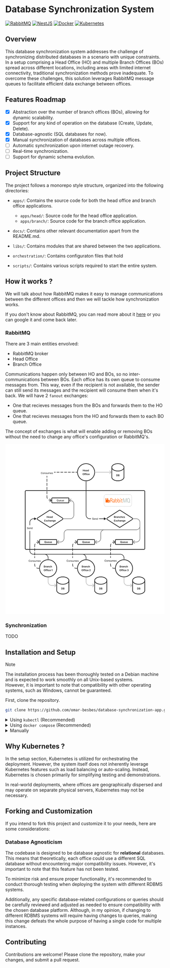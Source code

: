 # Database Synchronization System

[![RabbitMQ](https://img.shields.io/badge/Rabbitmq-FF6600?style=for-the-badge&logo=rabbitmq&logoColor=white)](https://www.rabbitmq.com)
[![NestJS](https://img.shields.io/badge/nestjs-%23E0234E.svg?style=for-the-badge&logo=nestjs&logoColor=white)](https://nestjs.com)
[![Docker](https://img.shields.io/badge/docker-%230db7ed.svg?style=for-the-badge&logo=docker&logoColor=white)](https://www.docker.com)
[![Kubernetes](https://img.shields.io/badge/kubernetes-%23326ce5.svg?style=for-the-badge&logo=kubernetes&logoColor=white)](https://kubernetes.io)

## Overview

This database synchronization system addresses the challenge of synchronizing distributed databases in a scenario with unique constraints. In a setup comprising a Head Office (HO) and multiple Branch Offices (BOs) spread across different locations, including areas with limited internet connectivity, traditional synchronization methods prove inadequate. To overcome these challenges, this solution leverages RabbitMQ message queues to facilitate efficient data exchange between offices.

## Features Roadmap

-  [x] Abstraction over the number of branch offices (BOs), allowing for dynamic scalability.
-  [x] Support for any kind of operation on the database (Create, Update, Delete).
-  [x] Database-agnostic (SQL databases for now).
-  [x] Manual synchronization of databases across multiple offices.
-  [ ] Automatic synchronization upon internet outage recovery.
-  [ ] Real-time synchronization.
-  [ ] Support for dynamic schema evolution.

## Project Structure

The project follows a monorepo style structure, organized into the following directories:

-  `apps/`: Contains the source code for both the head office and branch office applications.

   -  `apps/head/`: Source code for the head office application.
   -  `apps/branch/`: Source code for the branch office application.

-  `docs/`: Contains other relevant documentation apart from the README.md.

-  `libs/`: Contains modules that are shared between the two applications.

-  `orchestration/`: Contains configuraton files that hold

-  `scripts/`: Contains various scripts required to start the entire system.

## How it works ?

We will talk about how RabbitMQ makes it easy to manage communications between the different offices 
and then we will tackle how synchronization works.

If you don't know about RabbitMQ, you can read more about it [here](docs/rabbitmq.md) or you can google it and come back later.

### RabbitMQ

There are 3 main entities envolved:
- RabbitMQ broker
- Head Office
- Branch Office

Communications happen only between HO and BOs, so no inter-communications between BOs.
Each office has its own queue to consume messages from.
This way, even if the recipient is not available, the sender can still send its messages and the recipient will consume them when it's back.
We will have 2 `fanout` exchanges:
- One that recieves messages from the BOs and forwards them to the HO queue.
- One that recieves messages from the HO and forwards them to each BO queue.

The concept of exchanges is what will enable adding or removing BOs without the need to change any office's configuration or RabbitMQ's.

![](docs/RabbitMQ_synchronization_app_diagram.png)

### Synchronization

TODO

## Installation and Setup

> [!NOTE]
> The installation process has been thoroughly tested on a Debian machine and is expected to work smoothly on all Unix-based systems. <br>
> However, it is important to note that compatibility with other operating systems, such as Windows, cannot be guaranteed.

First, clone the repository.

```sh
git clone https://github.com/omar-besbes/database-synchronization-app.git
```

<details> 
<summary> Using <code>kubectl</code> (Recommended) </summary>
<br>

If you want the full experience, you have to use kubernetes.
This includes the following:
- having multiple BOs
- on-demand scaling of BOs

You have to make sure that you have a cluster in your system.
This can be achieved by installing a tool like [minikube](https://minikube.sigs.k8s.io/docs/start/).

To verify that you have a cluster, run:

```sh
kubectl get po -A
```

You should get an output like this:

```sh
NAMESPACE              NAME                                         READY   STATUS   RESTARTS        AGE
kube-system            coredns-5dd5756b68-cqwk6                     1/1     Running   1 (11h ago)     18h
kube-system            etcd-minikube                                1/1     Running   1 (11h ago)     18h
kube-system            kube-apiserver-minikube                      1/1     Running   1 (3h20m ago)   18h
kube-system            kube-controller-manager-minikube             1/1     Running   1 (11h ago)     18h
kube-system            kube-proxy-mcjpb                             1/1     Running   1 (11h ago)     18h
kube-system            kube-scheduler-minikube                      1/1     Running   1 (11h ago)     18h
kube-system            storage-provisioner                          1/1     Running   3 (3h19m ago)   18h
kubernetes-dashboard   dashboard-metrics-scraper-7fd5cb4ddc-sg5k5   1/1     Running   1 (11h ago)     18h
kubernetes-dashboard   kubernetes-dashboard-8694d4445c-jnjwm        1/1     Running   2 (3h19m ago)   18h
```

Please, either:

-  copy the scripts folder under `orchestration/shared` using: `cp -r scripts/ orchestration/shared/`
-  or (I personally prefer this) create a hard link for each file under `scripts` in `orchestration/shared/scripts`
   using: `ln  scripts/* orchestration/shared/scripts/`

To get our system up and running, please run this:

```sh
kubectl apply -k orchestration/head-office/
kubectl apply -k orchestration/branch-office/
```

This will generate the necessary config maps for the 3 deployments (rabbitmq broker, head office and branch office) to start.

If you are using `minikube`, you can visualize your cluster by running:

```sh
minikube dashboard
```

</details>

<details> 
<summary> Using <code>docker compose</code> (Recommended) </summary>
<br>

If you just want to quickly this system working without needing multiple branch offices,
this methods suits your need. This will run a single HO and a single BO connected through RabbitMQ broker.

To get our system up and running, please run this:

```sh
./scripts/generate_secrets.sh > .env
./scripts/generate_ssl_certificates.sh >> .env
docker compose up
```

This will generate a `.env` file containing the necessary credentials and ssl certificates in order for the databases to start.

</details>

<details> 
<summary> Manually </summary>
<br>

I don't have any idea why someone would want to start the whole system manually.
For the sake of completeness, here it is.

We will first show how to set up a HO and a single BO and then how to add other BO.

### Starting the system with a single branch office

1. Install dependencies

```sh
yarn
```

2. Configure the application settings

-  make sure you have a relational database up and running for each office you plan on running.
-  make sure you have a RabbitMQ instance up and running. You can find out how to install and set up a RabbitMQ instance
   locally [here](https://rabbitmq.com), or you can use managed RabbitMQ instance [here](https://www.cloudamqp.com).
-  use the `.env.example` files (there is one in `apps/head` for the head office and one in `apps/branch` for branch
   offices) to generate `.env` for each office. Put them besides the corresponding `.env.example` files.

3. Build & start the applications

```sh
# build step
# you only have to run this once for all offices
yarn build head && yarn build branch
# start step
# you have to run these in separate shell sessions
yarn start head # start the HO
yarn start branch # start a BO
```

### Adding branch offices

This is the tricky part, we can not use the same `.env` for all branch offices. The environment variables are crucial
for how the whole system will work. So, to use multiple branch offices, we have to start them one by one. For each one,
we change the `.env` file and start a new branch office. Notice that changing the `.env` will not affect the already
running instances as environment variables are loaded at startup and are never checked afterward. This is also why it is
important to wait for the branch office app to start before moving on to another.

</details>

## Why Kubernetes ?

In the setup section, Kubernetes is utilized for orchestrating the deployment. However, the system itself does not inherently leverage Kubernetes features such as load balancing or auto-scaling. Instead, Kubernetes is chosen primarily for simplifying testing and demonstrations.

In real-world deployments, where offices are geographically dispersed and may operate on separate physical servers, Kubernetes may not be necessary.


## Forking and Customization

If you intend to fork this project and customize it to your needs, here are some considerations:

### Database Agnosticism

The codebase is designed to be database agnostic for **relational** databases. This means that
theoretically, each office could use a different SQL database without encountering major compatibility issues.
However, it's important to note that this feature has not been tested.

To minimize risk and ensure proper functionality, it's recommended to conduct thorough testing when deploying the system
with different RDBMS systems.

Additionally, any specific database-related configurations or queries should be carefully reviewed and adjusted as
needed to ensure compatibility with the chosen database platform. Although, in my opinion, if changing to different
RDBMS systems will require having changes to queries, making this change defeats the whole purpose of having a single
code for multiple instances.

## Contributing

Contributions are welcome! Please clone the repository, make your changes, and submit a pull request.
